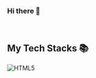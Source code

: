 ### Hi there 👋
<br/>

## My Tech Stacks 📚

![HTML5](https://img.shields.io/badge/-HTML5-F05032?style=for-the-badge&logo=html5&logoColor=ffffff)




<!--
**TKShimmm/TKShimmm** is a ✨ _special_ ✨ repository because its `README.md` (this file) appears on your GitHub profile.

Here are some ideas to get you started:

- 🔭 I’m currently working on ...
- 🌱 I’m currently learning ...
- 👯 I’m looking to collaborate on ...
- 🤔 I’m looking for help with ...
- 💬 Ask me about ...
- 📫 How to reach me: ...
- 😄 Pronouns: ...
- ⚡ Fun fact: ...
-->
